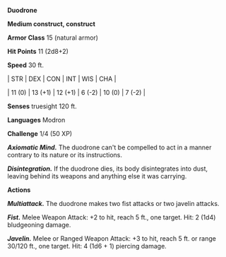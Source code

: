 **Duodrone**

**Medium construct, construct**

**Armor Class** 15 (natural armor)

**Hit Points** 11 (2d8+2)

**Speed** 30 ft.

|   STR   |   DEX   |   CON   |   INT   |   WIS   |   CHA   |
  
| 11 (0) | 13 (+1) | 12 (+1) | 6 (-2) | 10 (0) | 7 (-2) |

**Senses** truesight 120 ft.

**Languages** Modron

**Challenge** 1/4 (50 XP)

***Axiomatic Mind.*** The duodrone can't be compelled to act in a manner contrary to its nature or its instructions.

***Disintegration.*** If the duodrone dies, its body disintegrates into dust, leaving behind its weapons and anything else it was carrying.

**Actions**

***Multiattack.*** The duodrone makes two fist attacks or two javelin attacks.

***Fist.*** Melee Weapon Attack: +2 to hit, reach 5 ft., one target. Hit: 2 (1d4) bludgeoning damage.

***Javelin.*** Melee or Ranged Weapon Attack: +3 to hit, reach 5 ft. or range 30/120 ft., one target. Hit: 4 (1d6 + 1) piercing damage.

